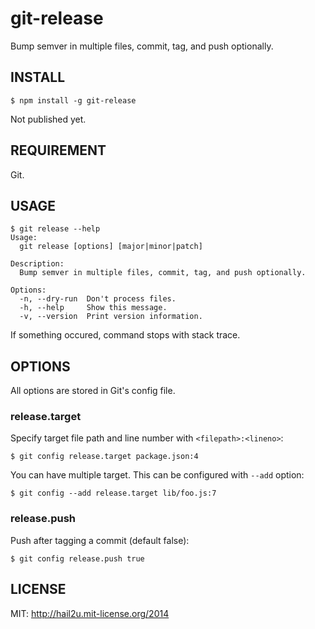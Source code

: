 git-release
===========

Bump semver in multiple files, commit, tag, and push optionally.


INSTALL
-------

    $ npm install -g git-release

Not published yet.


REQUIREMENT
-----------

Git.


USAGE
-----

    $ git release --help
    Usage:
      git release [options] [major|minor|patch]

    Description:
      Bump semver in multiple files, commit, tag, and push optionally.

    Options:
      -n, --dry-run  Don't process files.
      -h, --help     Show this message.
      -v, --version  Print version information.

If something occured, command stops with stack trace.


OPTIONS
-------

All options are stored in Git's config file.


### release.target

Specify target file path and line number with `<filepath>:<lineno>`:

    $ git config release.target package.json:4

You can have multiple target. This can be configured with `--add` option:

    $ git config --add release.target lib/foo.js:7


### release.push

Push after tagging a commit (default false):

    $ git config release.push true


LICENSE
-------

MIT: http://hail2u.mit-license.org/2014
